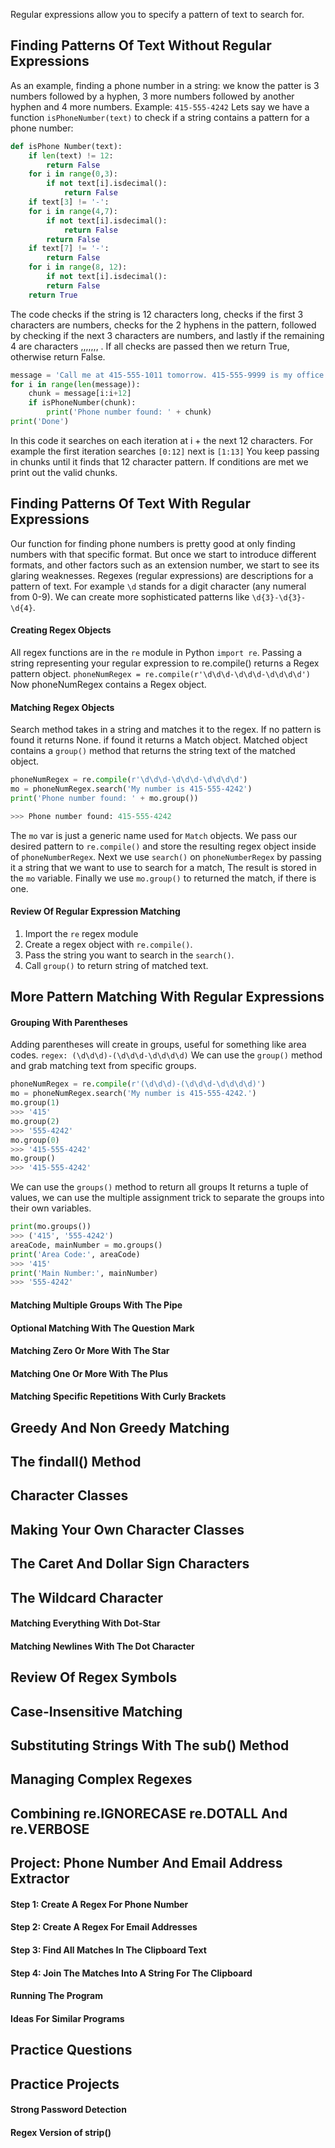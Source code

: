 Regular expressions allow you to specify a pattern of text to search for.
## Finding Patterns Of Text Without Regular Expressions
As an example, finding a phone number in a string: we know the patter is 3 numbers followed by a hyphen, 3 more numbers followed by another hyphen and 4 more numbers. Example: `415-555-4242`
Lets say we have a function `isPhoneNumber(text)` to check if a string contains a pattern for a phone number:

```python
def isPhone Number(text):
	if len(text) != 12:
		return False
	for i in range(0,3):
		if not text[i].isdecimal():
			return False
	if text[3] != '-':
	for i in range(4,7):
		if not text[i].isdecimal():
			return False
		return False
	if text[7] != '-':
		return False
	for i in range(8, 12):
		if not text[i].isdecimal():
		return False
	return True
```
The code checks if the string is 12 characters long, checks if the first 3 characters are numbers, checks for the 2 hyphens in the pattern, followed by checking if the next 3 characters are numbers, and lastly if the remaining 4 are characters ,,,,,,, . 
If all checks are passed then we return True, otherwise return False.

```python
message = 'Call me at 415-555-1011 tomorrow. 415-555-9999 is my office.'
for i in range(len(message)):
	chunk = message[i:i+12]
	if isPhoneNumber(chunk):
		print('Phone number found: ' + chunk)
print('Done')
```

In this code it searches on each iteration at i + the next 12 characters.
For example the first iteration searches `[0:12]` next is `[1:13]`
You keep passing in chunks until it finds that 12 character pattern.
If conditions are met we print out the valid chunks. 
## Finding Patterns Of Text With Regular Expressions
Our function for finding phone numbers is pretty good at only finding numbers with that specific format.
But once we start to introduce different formats, and other factors such as an extension number, we start to see its glaring weaknesses.
Regexes (regular expressions) are descriptions for a pattern of text.
For example `\d` stands for a digit character (any numeral from 0-9).
We can create more sophisticated patterns like `\d{3}-\d{3}-\d{4}`.
#### Creating Regex Objects
All regex functions are in the `re` module in Python `import re`.
Passing a string representing your regular expression to re.compile() returns a Regex pattern object.
`phoneNumRegex = re.compile(r'\d\d\d-\d\d\d-\d\d\d\d')`
Now phoneNumRegex contains a Regex object.
#### Matching Regex Objects
Search method takes in a string and matches it to the regex. 
If no pattern is found it returns None.
if found it returns a Match object.
Matched object contains a `group()` method that returns the string text of the matched object.

```python
phoneNumRegex = re.compile(r'\d\d\d-\d\d\d-\d\d\d\d')
mo = phoneNumRegex.search('My number is 415-555-4242')
print('Phone number found: ' + mo.group())

>>> Phone number found: 415-555-4242
```

The `mo` var is just a generic name used for `Match` objects.
We pass our desired pattern to `re.compile()` and store the resulting regex object inside of `phoneNumberRegex`. 
Next we use `search()` on `phoneNumberRegex` by passing it a string that we want to use to search for a match, The result is stored in the `mo` variable.
Finally we use `mo.group()` to returned the match, if there is one. 
#### Review Of Regular Expression Matching
1. Import the `re` regex module
2. Create a regex object with `re.compile()`.
3. Pass the string you want to search in the `search()`.
4. Call `group()` to return string of matched text. 

## More Pattern Matching With Regular Expressions
#### Grouping With Parentheses
Adding parentheses will create in groups, useful for something like area codes.
`regex: (\d\d\d)-(\d\d\d-\d\d\d\d)`
We can use the `group()` method and grab matching text from specific groups.

```python
phoneNumRegex = re.compile(r'(\d\d\d)-(\d\d\d-\d\d\d\d)')
mo = phoneNumRegex.search('My number is 415-555-4242.')
mo.group(1) 
>>> '415'
mo.group(2)
>>> '555-4242'
mo.group(0)
>>> '415-555-4242'
mo.group()
>>> '415-555-4242'
```

We can use the `groups()` method to return all groups
It returns a tuple of values, we can use the multiple assignment trick to separate the groups into their own variables.

```python
print(mo.groups())
>>> ('415', '555-4242')
areaCode, mainNumber = mo.groups()
print('Area Code:', areaCode)
>>> '415'
print('Main Number:', mainNumber)
>>> '555-4242'
```
#### Matching Multiple Groups With The Pipe
#### Optional Matching With The Question Mark
#### Matching Zero Or More With The Star
#### Matching One Or More With The Plus
#### Matching Specific Repetitions With Curly Brackets
## Greedy And Non Greedy Matching
## The findall() Method
## Character Classes
## Making Your Own Character Classes
## The Caret And Dollar Sign Characters
## The Wildcard Character 
#### Matching Everything With Dot-Star
#### Matching Newlines With The Dot Character
## Review Of Regex Symbols
## Case-Insensitive Matching
## Substituting Strings With The sub() Method
## Managing Complex Regexes 
## Combining re.IGNORECASE re.DOTALL And re.VERBOSE
## Project: Phone Number And Email Address Extractor
#### Step 1: Create A Regex For Phone Number
#### Step 2: Create A Regex For Email Addresses 
#### Step 3: Find All Matches In The Clipboard Text
#### Step 4: Join The Matches Into A String For The Clipboard
#### Running The Program
#### Ideas For Similar Programs
## Practice Questions
## Practice Projects
#### Strong Password Detection
#### Regex Version of strip()
